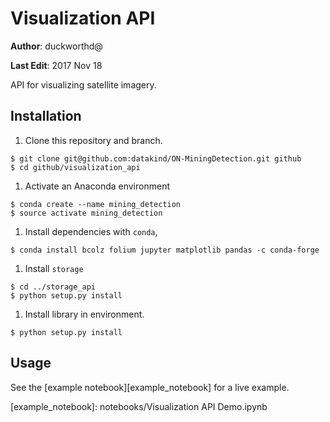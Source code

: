 # Visualization API

**Author**: duckworthd@

**Last Edit**: 2017 Nov 18

API for visualizing satellite imagery.

## Installation

1. Clone this repository and branch.

```shell
$ git clone git@github.com:datakind/ON-MiningDetection.git github
$ cd github/visualization_api
```

1. Activate an Anaconda environment

```shell
$ conda create --name mining_detection
$ source activate mining_detection
```

1. Install dependencies with `conda`,

```shell
$ conda install bcolz folium jupyter matplotlib pandas -c conda-forge
```

1. Install `storage`

```shell
$ cd ../storage_api
$ python setup.py install
```

1. Install library in environment.

```shell
$ python setup.py install
```

## Usage

See the [example notebook][example_notebook] for a live example.

[example_notebook]: notebooks/Visualization API Demo.ipynb
